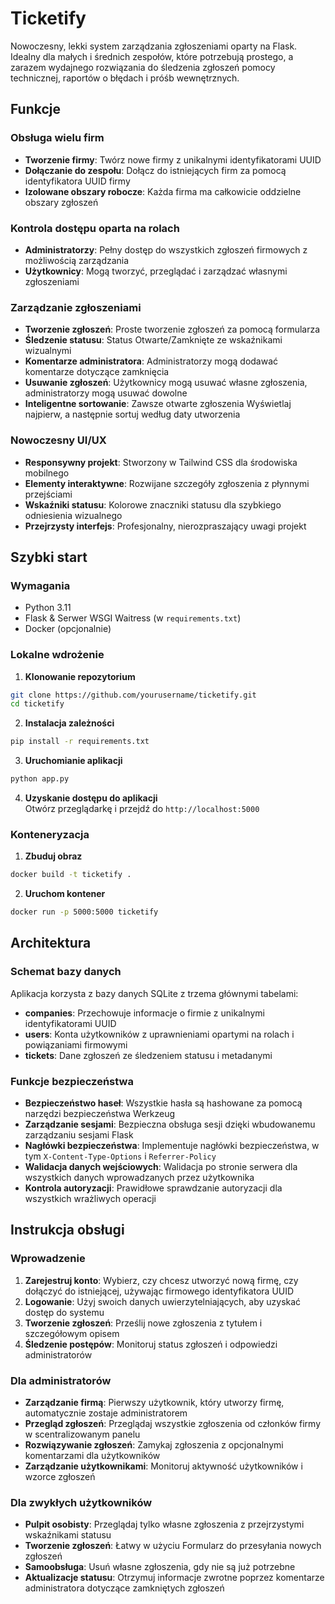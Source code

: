# Ticketify

Nowoczesny, lekki system zarządzania zgłoszeniami oparty na Flask. Idealny dla małych i średnich zespołów, które potrzebują prostego, a zarazem wydajnego rozwiązania do śledzenia zgłoszeń pomocy technicznej, raportów o błędach i próśb wewnętrznych.

## Funkcje

### Obsługa wielu firm
- **Tworzenie firmy**: Twórz nowe firmy z unikalnymi identyfikatorami UUID
- **Dołączanie do zespołu**: Dołącz do istniejących firm za pomocą identyfikatora UUID firmy
- **Izolowane obszary robocze**: Każda firma ma całkowicie oddzielne obszary zgłoszeń

### Kontrola dostępu oparta na rolach
- **Administratorzy**: Pełny dostęp do wszystkich zgłoszeń firmowych z możliwością zarządzania
- **Użytkownicy**: Mogą tworzyć, przeglądać i zarządzać własnymi zgłoszeniami

### Zarządzanie zgłoszeniami
- **Tworzenie zgłoszeń**: Proste tworzenie zgłoszeń za pomocą formularza
- **Śledzenie statusu**: Status Otwarte/Zamknięte ze wskaźnikami wizualnymi
- **Komentarze administratora**: Administratorzy mogą dodawać komentarze dotyczące zamknięcia
- **Usuwanie zgłoszeń**: Użytkownicy mogą usuwać własne zgłoszenia, administratorzy mogą usuwać dowolne
- **Inteligentne sortowanie**: Zawsze otwarte zgłoszenia Wyświetlaj najpierw, a następnie sortuj według daty utworzenia

### Nowoczesny UI/UX
- **Responsywny projekt**: Stworzony w Tailwind CSS dla środowiska mobilnego
- **Elementy interaktywne**: Rozwijane szczegóły zgłoszenia z płynnymi przejściami
- **Wskaźniki statusu**: Kolorowe znaczniki statusu dla szybkiego odniesienia wizualnego
- **Przejrzysty interfejs**: Profesjonalny, nierozpraszający uwagi projekt

## Szybki start

### Wymagania

- Python 3.11
- Flask & Serwer WSGI Waitress (w `requirements.txt`)
- Docker (opcjonalnie)

### Lokalne wdrożenie

1. **Klonowanie repozytorium**
```bash
git clone https://github.com/yourusername/ticketify.git
cd ticketify
```

2. **Instalacja zależności**
```bash
pip install -r requirements.txt
```

3. **Uruchomianie aplikacji**
```bash
python app.py
```

4. **Uzyskanie dostępu do aplikacji**\
Otwórz przeglądarkę i przejdź do `http://localhost:5000`

### Konteneryzacja

1. **Zbuduj obraz**
```bash
docker build -t ticketify .
```

2. **Uruchom kontener**
```bash
docker run -p 5000:5000 ticketify
```

## Architektura

### Schemat bazy danych

Aplikacja korzysta z bazy danych SQLite z trzema głównymi tabelami:

- **companies**: Przechowuje informacje o firmie z unikalnymi identyfikatorami UUID
- **users**: Konta użytkowników z uprawnieniami opartymi na rolach i powiązaniami firmowymi
- **tickets**: Dane zgłoszeń ze śledzeniem statusu i metadanymi

### Funkcje bezpieczeństwa

- **Bezpieczeństwo haseł**: Wszystkie hasła są hashowane za pomocą narzędzi bezpieczeństwa Werkzeug
- **Zarządzanie sesjami**: Bezpieczna obsługa sesji dzięki wbudowanemu zarządzaniu sesjami Flask
- **Nagłówki bezpieczeństwa**: Implementuje nagłówki bezpieczeństwa, w tym `X-Content-Type-Options` i `Referrer-Policy`
- **Walidacja danych wejściowych**: Walidacja po stronie serwera dla wszystkich danych wprowadzanych przez użytkownika
- **Kontrola autoryzacji**: Prawidłowe sprawdzanie autoryzacji dla wszystkich wrażliwych operacji

## Instrukcja obsługi

### Wprowadzenie

1. **Zarejestruj konto**: Wybierz, czy chcesz utworzyć nową firmę, czy dołączyć do istniejącej, używając firmowego identyfikatora UUID
2. **Logowanie**: Użyj swoich danych uwierzytelniających, aby uzyskać dostęp do systemu
3. **Tworzenie zgłoszeń**: Prześlij nowe zgłoszenia z tytułem i szczegółowym opisem
4. **Śledzenie postępów**: Monitoruj status zgłoszeń i odpowiedzi administratorów

### Dla administratorów

- **Zarządzanie firmą**: Pierwszy użytkownik, który utworzy firmę, automatycznie zostaje administratorem
- **Przegląd zgłoszeń**: Przeglądaj wszystkie zgłoszenia od członków firmy w scentralizowanym panelu
- **Rozwiązywanie zgłoszeń**: Zamykaj zgłoszenia z opcjonalnymi komentarzami dla użytkowników
- **Zarządzanie użytkownikami**: Monitoruj aktywność użytkowników i wzorce zgłoszeń

### Dla zwykłych użytkowników

- **Pulpit osobisty**: Przeglądaj tylko własne zgłoszenia z przejrzystymi wskaźnikami statusu
- **Tworzenie zgłoszeń**: Łatwy w użyciu Formularz do przesyłania nowych zgłoszeń
- **Samoobsługa**: Usuń własne zgłoszenia, gdy nie są już potrzebne
- **Aktualizacje statusu**: Otrzymuj informacje zwrotne poprzez komentarze administratora dotyczące zamkniętych zgłoszeń